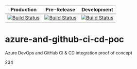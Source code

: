 | Production                                                                                                                                                                                                                   | Pre-Release                                                                                                                                                                                                                  | Development                                                                                                                                                                                                                  |
| ---------------------------------------------------------------------------------------------------------------------------------------------------------------------------------------------------------------------------- | ---------------------------------------------------------------------------------------------------------------------------------------------------------------------------------------------------------------------------- | ---------------------------------------------------------------------------------------------------------------------------------------------------------------------------------------------------------------------------- |
| [![Build Status](https://d3vt34m.visualstudio.com/edms_test/_apis/build/status/development-pipeline?branchName=development)](https://d3vt34m.visualstudio.com/edms_test/_build/latest?definitionId=6&branchName=development) | [![Build Status](https://d3vt34m.visualstudio.com/edms_test/_apis/build/status/development-pipeline?branchName=development)](https://d3vt34m.visualstudio.com/edms_test/_build/latest?definitionId=6&branchName=development) | [![Build Status](https://d3vt34m.visualstudio.com/edms_test/_apis/build/status/development-pipeline?branchName=development)](https://d3vt34m.visualstudio.com/edms_test/_build/latest?definitionId=6&branchName=development) |

# azure-and-github-ci-cd-poc

Azure DevOps and GitHub CI &amp; CD integration proof of concept

234
